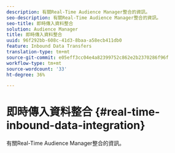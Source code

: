 ```yaml
---
description: 有關Real-Time Audience Manager整合的資訊。
seo-description: 有關Real-Time Audience Manager整合的資訊。
seo-title: 即時傳入資料整合
solution: Audience Manager
title: 即時傳入資料整合
uuid: 96f292bb-608c-41d3-8baa-a58ecb411db0
feature: Inbound Data Transfers
translation-type: tm+mt
source-git-commit: e05eff3cc04e4a82399752c862e2b2370286f96f
workflow-type: tm+mt
source-wordcount: '33'
ht-degree: 36%

---
```



# 即時傳入資料整合 {#real-time-inbound-data-integration}

有關Real-Time Audience Manager整合的資訊。

<!-- c_rt_data_int.xml -->